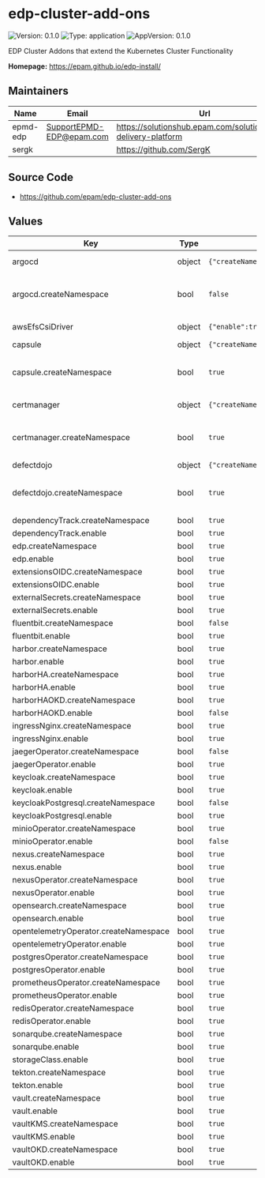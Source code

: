 # edp-cluster-add-ons

![Version: 0.1.0](https://img.shields.io/badge/Version-0.1.0-informational?style=flat-square) ![Type: application](https://img.shields.io/badge/Type-application-informational?style=flat-square) ![AppVersion: 0.1.0](https://img.shields.io/badge/AppVersion-0.1.0-informational?style=flat-square)

EDP Cluster Addons that extend the Kubernetes Cluster Functionality

**Homepage:** <https://epam.github.io/edp-install/>

## Maintainers

| Name | Email | Url |
| ---- | ------ | --- |
| epmd-edp | <SupportEPMD-EDP@epam.com> | <https://solutionshub.epam.com/solution/epam-delivery-platform> |
| sergk |  | <https://github.com/SergK> |

## Source Code

* <https://github.com/epam/edp-cluster-add-ons>

## Values

| Key | Type | Default | Description |
|-----|------|---------|-------------|
| argocd | object | `{"createNamespace":false,"enable":true}` | ArgoCD Deployment |
| argocd.createNamespace | bool | `false` | whether to create the namespace or not |
| awsEfsCsiDriver | object | `{"enable":true}` | AWS EFS CSI Driver |
| capsule | object | `{"createNamespace":true,"enable":true}` | Capsule |
| capsule.createNamespace | bool | `true` | whether to create the namespace or not |
| certmanager | object | `{"createNamespace":true,"enable":true}` | Cert Manager |
| certmanager.createNamespace | bool | `true` | whether to create the namespace or not |
| defectdojo | object | `{"createNamespace":true,"enable":true}` | DefectDojo |
| defectdojo.createNamespace | bool | `true` | whether to create the namespace or not |
| dependencyTrack.createNamespace | bool | `true` |  |
| dependencyTrack.enable | bool | `true` |  |
| edp.createNamespace | bool | `true` |  |
| edp.enable | bool | `true` |  |
| extensionsOIDC.createNamespace | bool | `true` |  |
| extensionsOIDC.enable | bool | `true` |  |
| externalSecrets.createNamespace | bool | `true` |  |
| externalSecrets.enable | bool | `true` |  |
| fluentbit.createNamespace | bool | `false` |  |
| fluentbit.enable | bool | `true` |  |
| harbor.createNamespace | bool | `true` |  |
| harbor.enable | bool | `true` |  |
| harborHA.createNamespace | bool | `true` |  |
| harborHA.enable | bool | `true` |  |
| harborHAOKD.createNamespace | bool | `true` |  |
| harborHAOKD.enable | bool | `false` |  |
| ingressNginx.createNamespace | bool | `true` |  |
| ingressNginx.enable | bool | `true` |  |
| jaegerOperator.createNamespace | bool | `false` |  |
| jaegerOperator.enable | bool | `true` |  |
| keycloak.createNamespace | bool | `true` |  |
| keycloak.enable | bool | `true` |  |
| keycloakPostgresql.createNamespace | bool | `false` |  |
| keycloakPostgresql.enable | bool | `true` |  |
| minioOperator.createNamespace | bool | `true` |  |
| minioOperator.enable | bool | `false` |  |
| nexus.createNamespace | bool | `true` |  |
| nexus.enable | bool | `true` |  |
| nexusOperator.createNamespace | bool | `true` |  |
| nexusOperator.enable | bool | `true` |  |
| opensearch.createNamespace | bool | `true` |  |
| opensearch.enable | bool | `true` |  |
| opentelemetryOperator.createNamespace | bool | `true` |  |
| opentelemetryOperator.enable | bool | `true` |  |
| postgresOperator.createNamespace | bool | `true` |  |
| postgresOperator.enable | bool | `true` |  |
| prometheusOperator.createNamespace | bool | `true` |  |
| prometheusOperator.enable | bool | `true` |  |
| redisOperator.createNamespace | bool | `true` |  |
| redisOperator.enable | bool | `true` |  |
| sonarqube.createNamespace | bool | `true` |  |
| sonarqube.enable | bool | `true` |  |
| storageClass.enable | bool | `true` |  |
| tekton.createNamespace | bool | `true` |  |
| tekton.enable | bool | `true` |  |
| vault.createNamespace | bool | `true` |  |
| vault.enable | bool | `true` |  |
| vaultKMS.createNamespace | bool | `true` |  |
| vaultKMS.enable | bool | `true` |  |
| vaultOKD.createNamespace | bool | `true` |  |
| vaultOKD.enable | bool | `true` |  |

